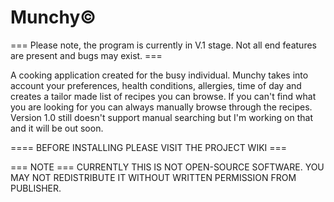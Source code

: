 # Munchy©

=== Please note, the program is currently in V.1 stage. Not all end features are present and bugs may exist. ===

A cooking application created for the busy individual. Munchy takes into account your preferences, health conditions, allergies, time of day and creates a tailor made list of recipes you can browse. If you can't find what you are looking for you can always manually browse through the recipes. Version 1.0 still doesn't support manual searching but I'm working on that and it will be out soon.

==== BEFORE INSTALLING PLEASE VISIT THE PROJECT WIKI ===

=== NOTE === CURRENTLY THIS IS NOT OPEN-SOURCE SOFTWARE. YOU MAY NOT REDISTRIBUTE IT WITHOUT WRITTEN PERMISSION FROM PUBLISHER. 
